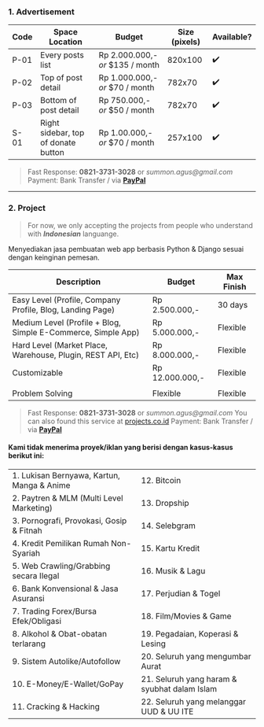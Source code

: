 ### 1. Advertisement

| Code | Space Location                       | Budget                           | Size (pixels) | Available?         |
|------|--------------------------------------|----------------------------------|---------------|--------------------|
| P-01 | Every posts list                     | Rp 2.000.000,- _or_ $135 / month | 820x100       | :heavy_check_mark: |
| P-02 | Top of post detail                   | Rp 1.000.000,- _or_ $70 / month  | 782x70        | :heavy_check_mark: |
| P-03 | Bottom of post detail                | Rp 750.000,- _or_ $50 / month    | 782x70        | :heavy_check_mark: |
| S-01 | Right sidebar, top of donate button  | Rp 1.00.000,- _or_ $70 / month   | 257x100       | :heavy_check_mark: |


> Fast Response: **0821-3731-3028** or _summon.agus@gmail.com_
> Payment: Bank Transfer / via [**PayPal**](https://www.paypal.com/cgi-bin/webscr?cmd=_s-xclick&hosted_button_id=FGSP6KUSKUEBE)

-----------------------------

### 2. Project

> For now, we only accepting the projects from people who understand with _**Indonesian**_ languange.

Menyediakan jasa pembuatan web app berbasis Python & Django sesuai dengan keinginan pemesan.

| Description                                                    | Budget          | Max Finish |
|----------------------------------------------------------------|-----------------|------------|
| Easy Level (Profile, Company Profile, Blog, Landing Page)      | Rp 2.500.000,-  | 30 days    |
| Medium Level (Profile + Blog, Simple E-Commerce, Simple App)   | Rp 5.000.000,-  | Flexible   |
| Hard Level (Market Place, Warehouse, Plugin, REST API, Etc)    | Rp 8.000.000,-  | Flexible   |
| Customizable                                                   | Rp 12.000.000,- | Flexible   |
|                                                                |                 |            |
| Problem Solving                                                | Flexible        | Flexible   |

> Fast Response: **0821-3731-3028** or _summon.agus@gmail.com_
> You can also found this service at [projects.co.id](https://projects.co.id/public/browse_services/view/6c7311/pembuatan-web-app-berbasis-python-amp-django)
> Payment: Bank Transfer / via [**PayPal**](https://www.paypal.com/cgi-bin/webscr?cmd=_s-xclick&hosted_button_id=FGSP6KUSKUEBE)

#### Kami tidak menerima proyek/iklan yang berisi dengan kasus-kasus berikut ini:

|                                            |                                               |
|--------------------------------------------|-----------------------------------------------|
| 1. Lukisan Bernyawa, Kartun, Manga & Anime | 12. Bitcoin                                   |
| 2. Paytren & MLM (Multi Level Marketing)   | 13. Dropship                                  |
| 3. Pornografi, Provokasi, Gosip & Fitnah   | 14. Selebgram                                 |
| 4. Kredit Pemilikan Rumah Non-Syariah      | 15. Kartu Kredit                              |
| 5. Web Crawling/Grabbing secara Ilegal     | 16. Musik & Lagu                              |
| 6. Bank Konvensional & Jasa Asuransi       | 17. Perjudian & Togel                         |
| 7. Trading Forex/Bursa Efek/Obligasi       | 18. Film/Movies & Game                        |
| 8. Alkohol & Obat-obatan terlarang         | 19. Pegadaian, Koperasi & Lesing              |
| 9. Sistem Autolike/Autofollow              | 20. Seluruh yang mengumbar Aurat              |
| 10. E-Money/E-Wallet/GoPay                 | 21. Seluruh yang haram & syubhat dalam Islam  |
| 11. Cracking & Hacking                     | 22. Seluruh yang melanggar UUD & UU ITE       |
